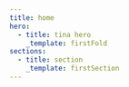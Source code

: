```yaml
---
title: home
hero:
  - title: tina hero
    _template: firstFold
sections:
  - title: section
    _template: firstSection
---
```


